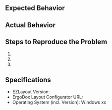 ## Expected Behavior


## Actual Behavior


## Steps to Reproduce the Problem

  1.
  2.
  3.

## Specifications

  - EZLayout Version: 
  - ErgoDox Layout Configurator URL: 
  - Operating System (incl. Version): Windows xx
